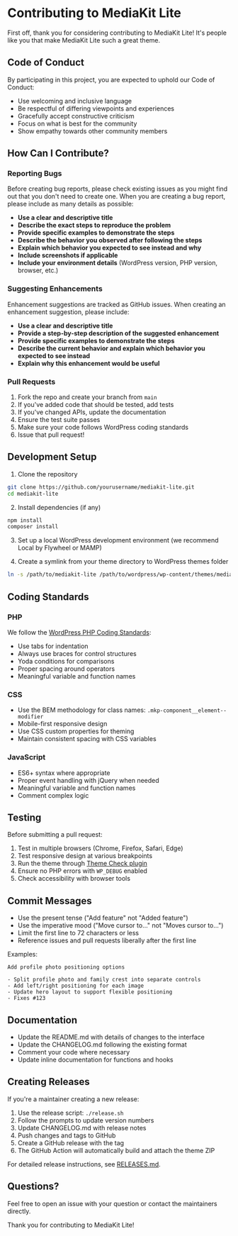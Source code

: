 # Contributing to MediaKit Lite

First off, thank you for considering contributing to MediaKit Lite! It's people like you that make MediaKit Lite such a great theme.

## Code of Conduct

By participating in this project, you are expected to uphold our Code of Conduct:

- Use welcoming and inclusive language
- Be respectful of differing viewpoints and experiences
- Gracefully accept constructive criticism
- Focus on what is best for the community
- Show empathy towards other community members

## How Can I Contribute?

### Reporting Bugs

Before creating bug reports, please check existing issues as you might find out that you don't need to create one. When you are creating a bug report, please include as many details as possible:

- **Use a clear and descriptive title**
- **Describe the exact steps to reproduce the problem**
- **Provide specific examples to demonstrate the steps**
- **Describe the behavior you observed after following the steps**
- **Explain which behavior you expected to see instead and why**
- **Include screenshots if applicable**
- **Include your environment details** (WordPress version, PHP version, browser, etc.)

### Suggesting Enhancements

Enhancement suggestions are tracked as GitHub issues. When creating an enhancement suggestion, please include:

- **Use a clear and descriptive title**
- **Provide a step-by-step description of the suggested enhancement**
- **Provide specific examples to demonstrate the steps**
- **Describe the current behavior and explain which behavior you expected to see instead**
- **Explain why this enhancement would be useful**

### Pull Requests

1. Fork the repo and create your branch from `main`
2. If you've added code that should be tested, add tests
3. If you've changed APIs, update the documentation
4. Ensure the test suite passes
5. Make sure your code follows WordPress coding standards
6. Issue that pull request!

## Development Setup

1. Clone the repository
```bash
git clone https://github.com/yourusername/mediakit-lite.git
cd mediakit-lite
```

2. Install dependencies (if any)
```bash
npm install
composer install
```

3. Set up a local WordPress development environment (we recommend Local by Flywheel or MAMP)

4. Create a symlink from your theme directory to WordPress themes folder
```bash
ln -s /path/to/mediakit-lite /path/to/wordpress/wp-content/themes/mediakit-lite
```

## Coding Standards

### PHP

We follow the [WordPress PHP Coding Standards](https://developer.wordpress.org/coding-standards/wordpress-coding-standards/php/):

- Use tabs for indentation
- Always use braces for control structures
- Yoda conditions for comparisons
- Proper spacing around operators
- Meaningful variable and function names

### CSS

- Use the BEM methodology for class names: `.mkp-component__element--modifier`
- Mobile-first responsive design
- Use CSS custom properties for theming
- Maintain consistent spacing with CSS variables

### JavaScript

- ES6+ syntax where appropriate
- Proper event handling with jQuery when needed
- Meaningful variable and function names
- Comment complex logic

## Testing

Before submitting a pull request:

1. Test in multiple browsers (Chrome, Firefox, Safari, Edge)
2. Test responsive design at various breakpoints
3. Run the theme through [Theme Check plugin](https://wordpress.org/plugins/theme-check/)
4. Ensure no PHP errors with `WP_DEBUG` enabled
5. Check accessibility with browser tools

## Commit Messages

- Use the present tense ("Add feature" not "Added feature")
- Use the imperative mood ("Move cursor to..." not "Moves cursor to...")
- Limit the first line to 72 characters or less
- Reference issues and pull requests liberally after the first line

Examples:
```
Add profile photo positioning options

- Split profile photo and family crest into separate controls
- Add left/right positioning for each image
- Update hero layout to support flexible positioning
- Fixes #123
```

## Documentation

- Update the README.md with details of changes to the interface
- Update the CHANGELOG.md following the existing format
- Comment your code where necessary
- Update inline documentation for functions and hooks

## Creating Releases

If you're a maintainer creating a new release:

1. Use the release script: `./release.sh`
2. Follow the prompts to update version numbers
3. Update CHANGELOG.md with release notes
4. Push changes and tags to GitHub
5. Create a GitHub release with the tag
6. The GitHub Action will automatically build and attach the theme ZIP

For detailed release instructions, see [RELEASES.md](RELEASES.md).

## Questions?

Feel free to open an issue with your question or contact the maintainers directly.

Thank you for contributing to MediaKit Lite!